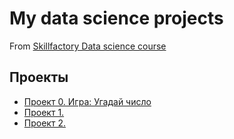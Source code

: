 # My data science projects
From [Skillfactory Data science course](https://skillfactory.ru/courses/data-science)

## Проекты
* [Проект 0. Игра: Угадай число](https://github.com/biletinmd1/sf_data_science/blob/main/project_0/game.py)
* [Проект 1.](https://github.com/biletinmd1/sf_data_science/blob/main/project_0/game_v2.py)
* [Проект 2.](https://github.com/biletinmd1/sf_data_science/blob/main/project_0/game.ipynb)
